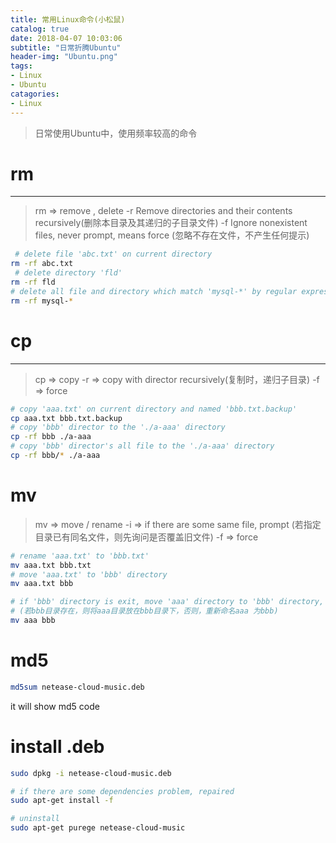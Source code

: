 ```yaml
---
title: 常用Linux命令(小松鼠)
catalog: true
date: 2018-04-07 10:03:06
subtitle: "日常折腾Ubuntu"
header-img: "Ubuntu.png"
tags:
- Linux
- Ubuntu
catagories:
- Linux
---
```

> 日常使用Ubuntu中，使用频率较高的命令
>

# rm
---
> rm => remove , delete 
> -r Remove directories and their contents recursively(删除本目录及其递归的子目录文件)
> -f Ignore nonexistent files, never prompt, means force (忽略不存在文件，不产生任何提示)
```bash
 # delete file 'abc.txt' on current directory
rm -rf abc.txt
 # delete directory 'fld'
rm -rf fld
# delete all file and directory which match 'mysql-*' by regular express
rm -rf mysql-*
```

# cp
---
> cp => copy
> -r => copy with director recursively(复制时，递归子目录)
> -f => force
```bash
# copy 'aaa.txt' on current directory and named 'bbb.txt.backup'
cp aaa.txt bbb.txt.backup
# copy 'bbb' director to the './a-aaa' directory
cp -rf bbb ./a-aaa
# copy 'bbb' director's all file to the './a-aaa' directory
cp -rf bbb/* ./a-aaa 
```

# mv
> mv => move / rename
> -i => if there are some same file, prompt (若指定目录已有同名文件，则先询问是否覆盖旧文件)
> -f => force

```bash
# rename 'aaa.txt' to 'bbb.txt'
mv aaa.txt bbb.txt 
# move 'aaa.txt' to 'bbb' directory
mv aaa.txt bbb

# if 'bbb' directory is exit, move 'aaa' directory to 'bbb' directory, else rename
# (若bbb目录存在，则将aaa目录放在bbb目录下，否则，重新命名aaa 为bbb)
mv aaa bbb
```

# md5

```bash
md5sum netease-cloud-music.deb
```
it will show md5 code

# install .deb

```bash
sudo dpkg -i netease-cloud-music.deb
```

```bash
# if there are some dependencies problem, repaired
sudo apt-get install -f
```
```bash
# uninstall
sudo apt-get purege netease-cloud-music
```